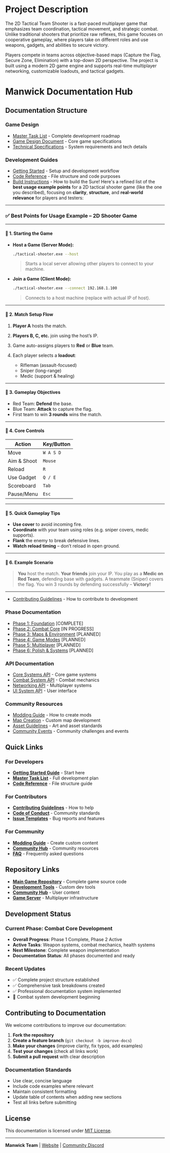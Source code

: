 # Project Description
The 2D Tactical Team Shooter is a fast-paced multiplayer game that emphasizes team coordination, tactical movement, and strategic combat. Unlike traditional shooters that prioritize raw reflexes, this game focuses on cooperative gameplay, where players take on different roles and use weapons, gadgets, and abilities to secure victory.

Players compete in teams across objective-based maps (Capture the Flag, Secure Zone, Elimination) with a top-down 2D perspective. The project is built using a modern 2D game engine and supports real-time multiplayer networking, customizable loadouts, and tactical gadgets.


# Manwick Documentation Hub

## Documentation Structure

### Game Design
- [Master Task List](GameDesign/MASTER_TASK_LIST.md) - Complete development roadmap
- [Game Design Document](https://github.com/manwic/manwick-docs/blob/main/GAME_DESIGN_DOCUMENT.md) - Core game specifications
- [Technical Specifications](GameDesign/TECHNICAL_SPECIFICATIONS.md) - System requirements and tech details

### Development Guides  
- [Getting Started](Development/GETTING_STARTED.md) - Setup and development workflow
- [Code Reference](Development/CODE_REFERENCE.md) - File structure and code purposes
- [Build Instructions](Development/BUILD_INSTRUCTIONS.md) - How to build the Sure! Here's a refined list of the **best usage example points** for a 2D tactical shooter game (like the one you described), focusing on **clarity**, **structure**, and **real-world relevance** for players and testers:

---

### ✅ **Best Points for Usage Example – 2D Shooter Game**

---

#### 🔹 **1. Starting the Game**

* **Host a Game (Server Mode):**

  ```bash
  ./tactical-shooter.exe --host
  ```

  > Starts a local server allowing other players to connect to your machine.

* **Join a Game (Client Mode):**

  ```bash
  ./tactical-shooter.exe --connect 192.168.1.100
  ```

  > Connects to a host machine (replace with actual IP of host).

---

#### 🔹 **2. Match Setup Flow**

1. **Player A** hosts the match.
2. **Players B, C, etc.** join using the host’s IP.
3. Game auto-assigns players to **Red** or **Blue** team.
4. Each player selects a **loadout**:

   * Rifleman (assault-focused)
   * Sniper (long-range)
   * Medic (support & healing)

---

#### 🔹 **3. Gameplay Objectives**

* Red Team: **Defend** the base.
* Blue Team: **Attack** to capture the flag.
* First team to win **3 rounds** wins the match.

---

#### 🔹 **4. Core Controls**

| Action      | Key/Button |
| ----------- | ---------- |
| Move        | `W A S D`  |
| Aim & Shoot | `Mouse`    |
| Reload      | `R`        |
| Use Gadget  | `Q / E`    |
| Scoreboard  | `Tab`      |
| Pause/Menu  | `Esc`      |

---

#### 🔹 **5. Quick Gameplay Tips**

* **Use cover** to avoid incoming fire.
* **Coordinate** with your team using roles (e.g. sniper covers, medic supports).
* **Flank** the enemy to break defensive lines.
* **Watch reload timing** – don’t reload in open ground.

---

#### 🔹 **6. Example Scenario**

> **You** host the match.
> **Your friends** join your IP.
> You play as a **Medic on Red Team**, defending base with gadgets.
> A teammate (Sniper) covers the flag.
> You win 3 rounds by defending successfully – **Victory!**

---


- [Contributing Guidelines](Development/CONTRIBUTING.md) - How to contribute to development

### Phase Documentation
- [Phase 1: Foundation](Phases/PHASE_1_FOUNDATION.md) [COMPLETE]
- [Phase 2: Combat Core](Phases/PHASE_2_COMBAT.md) [IN PROGRESS]  
- [Phase 3: Maps & Environment](Phases/PHASE_3_MAPS.md) [PLANNED]
- [Phase 4: Game Modes](Phases/PHASE_4_GAMEMODES.md) [PLANNED]
- [Phase 5: Multiplayer](Phases/PHASE_5_MULTIPLAYER.md) [PLANNED]
- [Phase 6: Polish & Systems](Phases/PHASE_6_POLISH.md) [PLANNED]

### API Documentation
- [Core Systems API](API/CORE_SYSTEMS.md) - Core game systems
- [Combat System API](API/COMBAT_SYSTEM.md) - Combat mechanics
- [Networking API](API/NETWORKING.md) - Multiplayer systems
- [UI System API](API/UI_SYSTEM.md) - User interface

### Community Resources
- [Modding Guide](Community/MODDING_GUIDE.md) - How to create mods
- [Map Creation](Community/MAP_CREATION.md) - Custom map development  
- [Asset Guidelines](Community/ASSET_GUIDELINES.md) - Art and asset standards
- [Community Events](Community/EVENTS.md) - Community challenges and events

## Quick Links

### For Developers
- **[Getting Started Guide](Development/GETTING_STARTED.md)** - Start here
- **[Master Task List](GameDesign/MASTER_TASK_LIST.md)** - Full development plan
- **[Code Reference](Development/CODE_REFERENCE.md)** - File structure guide

### For Contributors  
- **[Contributing Guidelines](Development/CONTRIBUTING.md)** - How to help
- **[Code of Conduct](Development/CODE_OF_CONDUCT.md)** - Community standards
- **[Issue Templates](Development/ISSUE_TEMPLATES.md)** - Bug reports and features

### For Community
- **[Modding Guide](Community/MODDING_GUIDE.md)** - Create custom content
- **[Community Hub](Community/COMMUNITY_HUB.md)** - Community resources
- **[FAQ](Community/FAQ.md)** - Frequently asked questions

## Repository Links

- **[Main Game Repository](https://github.com/manwic/manwick)** - Complete game source code
- **[Development Tools](https://github.com/manwic/manwick-tools)** - Custom dev tools  
- **[Community Hub](https://github.com/manwic/manwick-community)** - User content
- **[Game Server](https://github.com/manwic/manwick-server)** - Multiplayer infrastructure

## Development Status

### Current Phase: Combat Core Development
- **Overall Progress**: Phase 1 Complete, Phase 2 Active
- **Active Tasks**: Weapon systems, combat mechanics, health systems
- **Next Milestone**: Complete weapon implementation
- **Documentation Status**: All phases documented and ready

### Recent Updates
- ✅ Complete project structure established
- ✅ Comprehensive task breakdowns created  
- ✅ Professional documentation system implemented
- 🔄 Combat system development beginning

## Contributing to Documentation

We welcome contributions to improve our documentation:

1. **Fork the repository**
2. **Create a feature branch** (`git checkout -b improve-docs`)
3. **Make your changes** (improve clarity, fix typos, add examples)
4. **Test your changes** (check all links work)
5. **Submit a pull request** with clear description

### Documentation Standards
- Use clear, concise language
- Include code examples where relevant
- Maintain consistent formatting
- Update table of contents when adding new sections
- Test all links before submitting

## License

This documentation is licensed under [MIT License](LICENSE).

---

**Manwick Team** | [Website](https://manwick.game) | [Community Discord](https://discord.gg/RP6efE4u)
